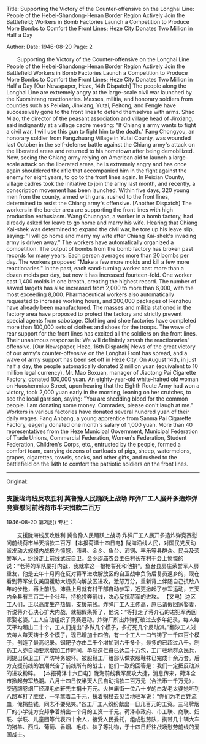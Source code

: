 Title: Supporting the Victory of the Counter-offensive on the Longhai Line: People of the Hebei-Shandong-Henan Border Region Actively Join the Battlefield; Workers in Bomb Factories Launch a Competition to Produce More Bombs to Comfort the Front Lines; Heze City Donates Two Million in Half a Day

Author:
Date: 1946-08-20
Page: 2

　　Supporting the Victory of the Counter-offensive on the Longhai Line
    People of the Hebei-Shandong-Henan Border Region Actively Join the Battlefield
    Workers in Bomb Factories Launch a Competition to Produce More Bombs to Comfort the Front Lines; Heze City Donates Two Million in Half a Day
    [Our Newspaper, Heze, 14th Dispatch] The people along the Longhai Line are extremely angry at the large-scale civil war launched by the Kuomintang reactionaries. Masses, militia, and honorary soldiers from counties such as Peixian, Jinxiang, Yutai, Peitong, and Fengle have successively gone to the front lines to defend themselves with arms. Shao Miao, the director of the peasant association and village head of Jinxiang, said indignantly at a village cadre meeting: "If Chiang's army wants to fight a civil war, I will use this gun to fight him to the death." Fang Chongyou, an honorary soldier from Fangzhuang Village in Yutai County, was wounded last October in the self-defense battle against the Chiang army's attack on the liberated areas and returned to his hometown after being demobilized. Now, seeing the Chiang army relying on American aid to launch a large-scale attack on the liberated areas, he is extremely angry and has once again shouldered the rifle that accompanied him in the fight against the enemy for eight years, to go to the front lines again. In Peixian County, village cadres took the initiative to join the army last month, and recently, a conscription movement has been launched. Within five days, 320 young men from the county, armed with guns, rushed to the front lines, determined to resist the Chiang army's offensive.
    [Another Dispatch] The workers in the border area are supporting the front lines with high production enthusiasm. Wang Chuangao, a worker in a bomb factory, had already asked for leave to go home and marry his wife. Hearing that Chiang Kai-shek was determined to expand the civil war, he tore up his leave slip, saying: "I will go home and marry my wife after Chiang Kai-shek's invading army is driven away." The workers have automatically organized a competition. The output of bombs from the bomb factory has broken past records for many years. Each person averages more than 20 bombs per day. The workers proposed "Make a few more molds and kill a few more reactionaries." In the past, each sand-turning worker cast more than a dozen molds per day, but now it has increased fourteen-fold. One worker cast 1,400 molds in one breath, creating the highest record. The number of sawed targets has also increased from 2,000 to more than 6,000, with the most exceeding 8,000. Pharmaceutical workers also automatically requested to increase working hours, and 200,000 packages of Renzhou have already been manufactured. The masses and militia stationed in the factory area have proposed to protect the factory and strictly prevent special agents from sabotage. Clothing and shoe factories have completed more than 100,000 sets of clothes and shoes for the troops. The wave of rear support for the front lines has excited all the soldiers on the front lines. Their unanimous response is: We will definitely smash the reactionaries' offensive.
    [Our Newspaper, Heze, 16th Dispatch] News of the great victory of our army's counter-offensive on the Longhai Front has spread, and a wave of army support has been set off in Heze City. On August 14th, in just half a day, the people automatically donated 2 million yuan (equivalent to 10 million legal currency). Mr. Mao Boxuan, manager of Jiaotong Pai Cigarette Factory, donated 100,000 yuan. An eighty-year-old white-haired old woman on Huoshenmiao Street, upon hearing that the Eighth Route Army had won a victory, took 2,000 yuan early in the morning, leaning on her crutches, to see the local garrison, saying: "You are shedding blood for the common people. I am donating some money. Comrades, please don't laugh at me." Workers in various factories have donated several hundred yuan of their daily wages. Fang Anbang, a young apprentice from Sanma Pai Cigarette Factory, eagerly donated one month's salary of 1,000 yuan. More than 40 representatives from the Heze Municipal Government, Municipal Federation of Trade Unions, Commercial Federation, Women's Federation, Student Federation, Children's Corps, etc., entrusted by the people, formed a comfort team, carrying dozens of cartloads of pigs, sheep, watermelons, grapes, cigarettes, towels, socks, and other gifts, and rushed to the battlefield on the 14th to comfort the patriotic soldiers on the front lines.



<hr /> 

Original: 


### 支援陇海线反攻胜利  冀鲁豫人民踊跃上战场  炸弹厂工人展开多造炸弹竞赛慰问前线荷市半天捐款二百万

1946-08-20
第2版()
专栏：

　　支援陇海线反攻胜利
    冀鲁豫人民踊跃上战场
    炸弹厂工人展开多造炸弹竞赛慰问前线荷市半天捐款二百万
    【本报荷泽十四日电】陇海沿线人民，对国民党反动派发动大规模内战极为愤怒，沛县、金乡、鱼台、沛铜、丰乐等县群众、民兵及荣誉军人，纷纷走上前线武装自卫。金乡邵庙农会主任村长在村干会上愤慨的说：“老蒋的军队要打内战，我就拿这一根枪誓死和他拚”。鱼台县房庄荣誉军人房重友，他是去年十月间在反对蒋军进攻解放区的自卫战中负伤后复员返乡的，现在看到蒋军依仗美国援助大规模向解放区进攻，激怒万分，重新背上伴随自己抗敌八年的步枪，再上前线。沛县上月就有村干部自动参军，近更掀起了参军运动，五天内全县有三百二十个壮年，持枪投奔前线，决心反抗蒋军的进攻。
    【又电】边区工人们，正以高度生产热情，支援前线。炸弹厂工人王传高，原已请假回家娶妻，听说蒋介石决心扩大内战，就把假条撕了，他说：“等打走了蒋介石的进犯军再回家娶老婆。”工人自动组织了竞赛运动。炸弹厂所出炸弹打破过去多年纪录，每人每天平均超出二十个，工人们提出“多做几个模子，多打死几个反动派。”翻沙工人过去每人每天铸十多个模子，现已增加十四倍，有一个工人一口气铸了一千四百个模子，创造了最高纪录。锯靶子亦由二千个增加到六千多个，最多的已超过八千。制药工人亦自动要求增加工作时间，单制造仁舟已达二十万包，工厂驻地群众民兵，则提出保卫工厂严防特务破坏。被服鞋工厂给部队做衣服鞋袜已完成十余万套。后方支援前线的浪潮兴奋了前线所有的战士，他们一致的回答是：我们一定把反动派的进攻粉碎。
    【本报荷泽十六日电】陇海前线我军反攻大捷，消息传来，荷泽全市掀起劳军热潮。八月十四日仅半天人民自动捐款二百万元（合法币一千万元），交通牌卷烟厂经理毛伯轩先生捐十万元。火神庙街一位八十岁的白发老太婆她听到八路军打了胜仗，一早拿着二千元，扶着拐杖去见当地驻军说：“你们为老百姓流血，俺捐些钱，同志不要见笑。”各工厂工人纷纷献出一日几百元的工资。三马牌烟厂的小学徒方安邦争着捐出一个月的工资一千元。荷泽市政府、市工联、商联、妇联、学联、儿童团等代表四十余人，接受人民委托，组成慰劳队，携带几十辆大车的猪羊、西瓜、葡萄、香烟、毛巾、袜子等礼物，于十四日赶往战场慰劳前线的爱国战士。
